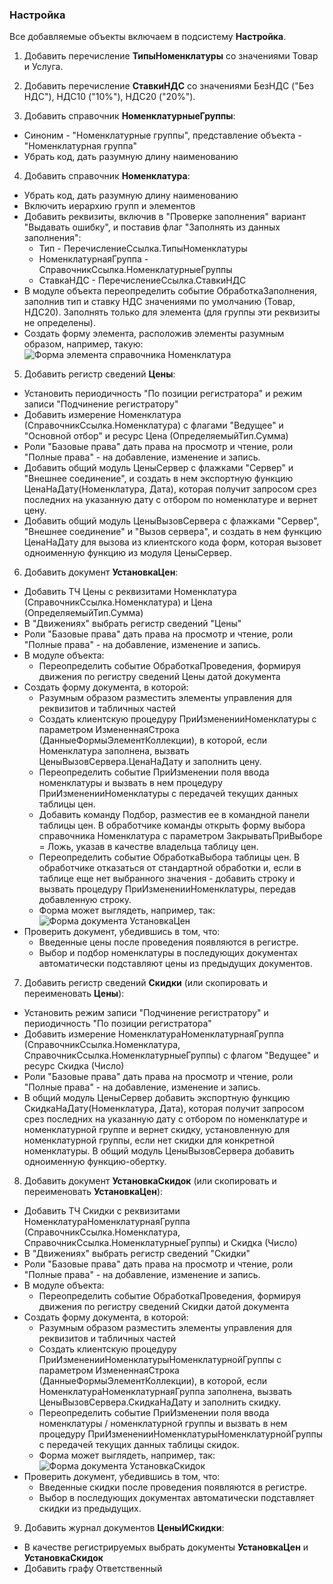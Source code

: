 ### Настройка

Все добавляемые объекты включаем в подсистему **Настройка**.

1. Добавить перечисление **ТипыНоменклатуры** со значениями Товар и Услуга.
  
2. Добавить перечисление **СтавкиНДС** со значениями БезНДС ("Без НДС"), НДС10 ("10%"), НДС20 ("20%").

3. Добавить справочник **НоменклатурныеГруппы**:
  * Синоним - "Номенклатурные группы", представление объекта - "Номенклатурная группа"
  * Убрать код, дать разумную длину наименованию

4. Добавить справочник **Номенклатура**:
  * Убрать код, дать разумную длину наименованию
  * Включить иерархию групп и элементов
  * Добавить реквизиты, включив в "Проверке заполнения" вариант "Выдавать ошибку", и поставив флаг "Заполнять из данных заполнения":
    * Тип - ПеречислениеСсылка.ТипыНоменклатуры
    * НоменклатурнаяГруппа - СправочникСсылка.НоменклатурныеГруппы
    * СтавкаНДС - ПеречислениеСсылка.СтавкиНДС
  * В модуле объекта переопределить событие ОбработкаЗаполнения, заполнив тип и ставку НДС значениями по умолчанию (Товар, НДС20). Заполнять только для элемента (для группы эти реквизиты не определены).
  * Создать форму элемента, расположив элементы разумным образом, например, такую:
  ![Форма элемента справочника Номенклатура](diploma-b-productserviceform.png)

5. Добавить регистр сведений **Цены**:
  * Установить периодичность "По позиции регистратора" и режим записи "Подчинение регистратору"
  * Добавить измерение Номенклатура (СправочникСсылка.Номенклатура) с флагами "Ведущее" и "Основной отбор" и ресурс Цена (ОпределяемыйТип.Сумма)
  * Роли "Базовые права" дать права на просмотр и чтение, роли "Полные права" - на добавление, изменение и запись.
  * Добавить общий модуль ЦеныСервер с флажками "Сервер" и "Внешнее соединение", и создать в нем экспортную функцию ЦенаНаДату(Номенклатура, Дата), которая получит запросом срез последних на указанную дату с отбором по номенклатуре и вернет цену.
  * Добавить общий модуль ЦеныВызовСервера с флажками "Сервер", "Внешнее соединение" и "Вызов сервера", и создать в нем функцию ЦенаНаДату для вызова из клиентского кода форм, которая вызовет одноименную функцию из модуля ЦеныСервер.
  
6. Добавить документ **УстановкаЦен**:
  * Добавить ТЧ Цены с реквизитами Номенклатура (СправочникСсылка.Номенклатура) и Цена (ОпределяемыйТип.Сумма)
  * В "Движениях" выбрать регистр сведений "Цены"
  * Роли "Базовые права" дать права на просмотр и чтение, роли "Полные права" - на добавление, изменение и запись.
  * В модуле объекта:
    * Переопределить событие ОбработкаПроведения, формируя движения по регистру сведений Цены датой документа
  * Создать форму документа, в которой:
    * Разумным образом разместить элементы управления для реквизитов и табличных частей
    * Создать клиентскую процедуру ПриИзмененииНоменклатуры с параметром ИзмененнаяСтрока (ДанныеФормыЭлементКоллекции), в которой, если Номенклатура заполнена, вызвать ЦеныВызовСервера.ЦенаНаДату и заполнить цену.
    * Переопределить событие ПриИзменении поля ввода номенклатуры и вызвать в нем процедуру ПриИзмененииНоменклатуры с передачей текущих данных таблицы цен.
    * Добавить команду Подбор, разместив ее в командной панели таблицы цен. В обработчике команды открыть форму выбора справочника Номенклатура с параметром ЗакрыватьПриВыборе = Ложь, указав в качестве владельца таблицу цен.
    * Переопределить событие ОбработкаВыбора таблицы цен. В обработчике отказаться от стандартной обработки и, если в таблице еще нет выбранного значения - добавить строку и вызвать процедуру ПриИзмененииНоменклатуры, передав добавленную строку.
    * Форма может выглядеть, например, так:
![Форма документа УстановкаЦен](diploma-b-pricesetting.png)
  * Проверить документ, убедившись в том, что:
    * Введенные цены после проведения появляются в регистре.
    * Выбор и подбор номенклатуры в последующих документах автоматически подставляют цены из предыдущих документов.

7. Добавить регистр сведений **Скидки** (или скопировать и переименовать **Цены**):
  * Установить режим записи "Подчинение регистратору" и периодичность "По позиции регистратора"
  * Добавить измерение НоменклатураНоменклатурнаяГруппа (СправочникСсылка.Номенклатура, СправочникСсылка.НоменклатурныеГруппы) с флагом "Ведущее" и ресурс Скидка (Число)
  * Роли "Базовые права" дать права на просмотр и чтение, роли "Полные права" - на добавление, изменение и запись.
  * В общий модуль ЦеныСервер добавить экспортную функцию СкидкаНаДату(Номенклатура, Дата), которая получит запросом срез последних на указанную дату с отбором по номенклатуре и номенклатурной группе и вернет скидку, установленную для номенклатурной группы, если нет скидки для конкретной номенклатуры. В общий модуль ЦеныВызовСервера добавить одноименную функцию-обертку.
  
8. Добавить документ **УстановкаСкидок** (или скопировать и переименовать **УстановкаЦен**):
  * Добавить ТЧ Скидки с реквизитами НоменклатураНоменклатурнаяГруппа (СправочникСсылка.Номенклатура, СправочникСсылка.НоменклатурныеГруппы) и Скидка (Число)
  * В "Движениях" выбрать регистр сведений "Скидки"
  * Роли "Базовые права" дать права на просмотр и чтение, роли "Полные права" - на добавление, изменение и запись.
  * В модуле объекта:
    * Переопределить событие ОбработкаПроведения, формируя движения по регистру сведений Скидки датой документа
  * Создать форму документа, в которой:
    * Разумным образом разместить элементы управления для реквизитов и табличных частей
    * Создать клиентскую процедуру ПриИзмененииНоменклатурыНоменклатурнойГруппы с параметром ИзмененнаяСтрока (ДанныеФормыЭлементКоллекции), в которой, если НоменклатураНоменклатурнаяГруппа заполнена, вызвать ЦеныВызовСервера.СкидкаНаДату и заполнить скидку.
    * Переопределить событие ПриИзменении поля ввода номенклатуры / номенклатурной группы и вызвать в нем процедуру ПриИзмененииНоменклатурыНоменклатурнойГруппы с передачей текущих данных таблицы скидок.
    * Форма может выглядеть, например, так:
![Форма документа УстановкаСкидок](diploma-b-discountsetting.png)
  * Проверить документ, убедившись в том, что:
    * Введенные скидки после проведения появляются в регистре.
    * Выбор в последующих документах автоматически подставляет скидки из предыдущих.
    
9. Добавить журнал документов **ЦеныИСкидки**:
  * В качестве регистрируемых выбрать документы **УстановкаЦен** и **УстановкаСкидок**
  * Добавить графу Ответственный 

